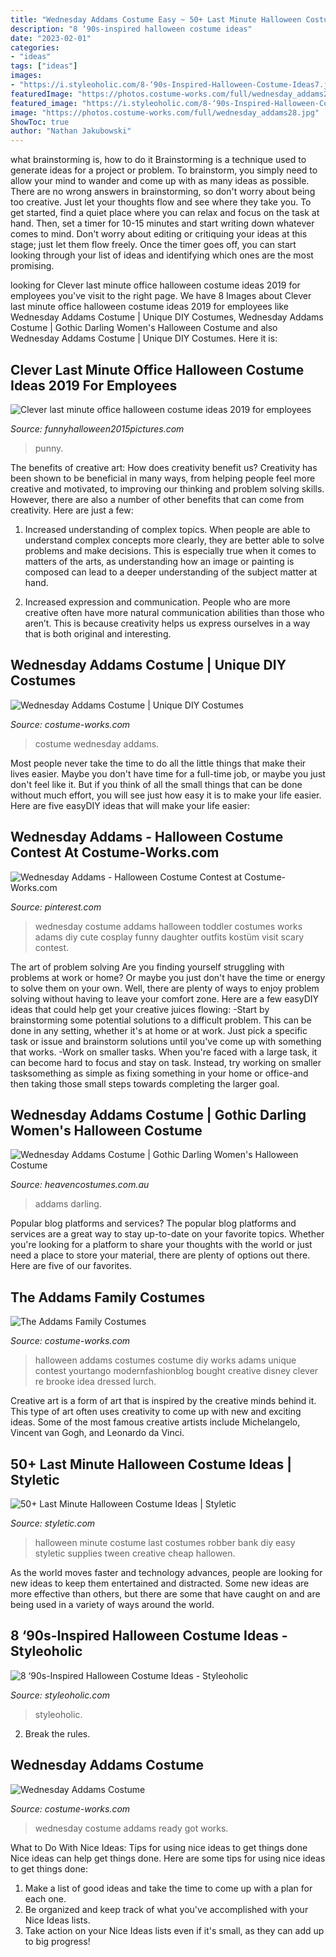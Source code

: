 ```yaml
---
title: "Wednesday Addams Costume Easy ~ 50+ Last Minute Halloween Costume Ideas"
description: "8 ‘90s-inspired halloween costume ideas"
date: "2023-02-01"
categories:
- "ideas"
tags: ["ideas"]
images:
- "https://i.styleoholic.com/8-‘90s-Inspired-Halloween-Costume-Ideas7.jpg"
featuredImage: "https://photos.costume-works.com/full/wednesday_addams28.jpg"
featured_image: "https://i.styleoholic.com/8-‘90s-Inspired-Halloween-Costume-Ideas7.jpg"
image: "https://photos.costume-works.com/full/wednesday_addams28.jpg"
ShowToc: true
author: "Nathan Jakubowski"
---
```



what brainstorming is, how to do it
Brainstorming is a technique used to generate ideas for a project or problem. To brainstorm, you simply need to allow your mind to wander and come up with as many ideas as possible. There are no wrong answers in brainstorming, so don't worry about being too creative. Just let your thoughts flow and see where they take you.
To get started, find a quiet place where you can relax and focus on the task at hand. Then, set a timer for 10-15 minutes and start writing down whatever comes to mind. Don't worry about editing or critiquing your ideas at this stage; just let them flow freely. Once the timer goes off, you can start looking through your list of ideas and identifying which ones are the most promising.

	

		
looking for Clever last minute office halloween costume ideas 2019 for employees you've visit to the right page. We have 8 Images about Clever last minute office halloween costume ideas 2019 for employees like Wednesday Addams Costume | Unique DIY Costumes, Wednesday Addams Costume | Gothic Darling Women&#039;s Halloween Costume and also Wednesday Addams Costume | Unique DIY Costumes. Here it is:
		
    
## Clever Last Minute Office Halloween Costume Ideas 2019 For Employees

<img loading=lazy src="https://1.bp.blogspot.com/-5YswZ_aTC6c/WfERD7GSZcI/AAAAAAAAIJs/6D6bL6OyLYc9xZUVE-syRzE8vJ25zyRDgCLcBGAs/s1600/best-clever-last-minute-office-halloween-costume-ideas-2017-7.jpg" onerror="this.onerror=null;this.src='https://tse1.mm.bing.net/th?id=OIP.LyjxTNWPXj_DKY-lb3r3vwHaJ6&amp;pid=15.1';" alt="Clever last minute office halloween costume ideas 2019 for employees">

_Source: funnyhalloween2015pictures.com_

>punny. 

	

The benefits of creative art: How does creativity benefit us?
Creativity has been shown to be beneficial in many ways, from helping people feel more creative and motivated, to improving our thinking and problem solving skills. However, there are also a number of other benefits that can come from creativity. Here are just a few: 
1. Increased understanding of complex topics. When people are able to understand complex concepts more clearly, they are better able to solve problems and make decisions. This is especially true when it comes to matters of the arts, as understanding how an image or painting is composed can lead to a deeper understanding of the subject matter at hand. 

2. Increased expression and communication. People who are more creative often have more natural communication abilities than those who aren’t. This is because creativity helps us express ourselves in a way that is both original and interesting.

    
## Wednesday Addams Costume | Unique DIY Costumes

<img loading=lazy src="https://photos.costume-works.com/full/wednesday_addams28.jpg" onerror="this.onerror=null;this.src='https://tse3.mm.bing.net/th?id=OIP.eI3QWS1LLV_lYrf0nAB5BgHaKW&amp;pid=15.1';" alt="Wednesday Addams Costume | Unique DIY Costumes">

_Source: costume-works.com_

>costume wednesday addams. 

	

Most people never take the time to do all the little things that make their lives easier. Maybe you don't have time for a full-time job, or maybe you just don't feel like it. But if you think of all the small things that can be done without much effort, you will see just how easy it is to make your life easier. Here are five easyDIY ideas that will make your life easier: 

    
## Wednesday Addams - Halloween Costume Contest At Costume-Works.com

<img loading=lazy src="https://i.pinimg.com/736x/14/65/50/1465506311e9b5b4b241a0ebe34f248f--wednesday-addams.jpg" onerror="this.onerror=null;this.src='https://tse4.mm.bing.net/th?id=OIP.MJ3gwizkNlnN405K71yTWwHaJ3&amp;pid=15.1';" alt="Wednesday Addams - Halloween Costume Contest at Costume-Works.com">

_Source: pinterest.com_

>wednesday costume addams halloween toddler costumes works adams diy cute cosplay funny daughter outfits kostüm visit scary contest. 

	

The art of problem solving
Are you finding yourself struggling with problems at work or home? Or maybe you just don't have the time or energy to solve them on your own. Well, there are plenty of ways to enjoy problem solving without having to leave your comfort zone. Here are a few easyDIY ideas that could help get your creative juices flowing: 
-Start by brainstorming some potential solutions to a difficult problem. This can be done in any setting, whether it's at home or at work. Just pick a specific task or issue and brainstorm solutions until you've come up with something that works. 
-Work on smaller tasks. When you're faced with a large task, it can become hard to focus and stay on task. Instead, try working on smaller tasksomething as simple as fixing something in your home or office-and then taking those small steps towards completing the larger goal.

    
## Wednesday Addams Costume | Gothic Darling Women&#039;s Halloween Costume

<img loading=lazy src="https://www.heavencostumes.com.au/media/catalog/product/cache/3ca7c4de79fd9294a778cbfdebc9dde4/l/e/lega-85562-gothic-darling-women-s-sexy-wednesday-addams-halloween-costume-back.jpg" onerror="this.onerror=null;this.src='https://tse1.mm.bing.net/th?id=OIP.HHeyzxjbd0ag2b0qTQG_2wHaL1&amp;pid=15.1';" alt="Wednesday Addams Costume | Gothic Darling Women&#039;s Halloween Costume">

_Source: heavencostumes.com.au_

>addams darling. 

	

Popular blog platforms and services?
The popular blog platforms and services are a great way to stay up-to-date on your favorite topics. Whether you're looking for a platform to share your thoughts with the world or just need a place to store your material, there are plenty of options out there. Here are five of our favorites.

    
## The Addams Family Costumes

<img loading=lazy src="https://photos.costume-works.com/full/the_addams_family46.jpg" onerror="this.onerror=null;this.src='https://tse4.mm.bing.net/th?id=OIP.gEKLgK1EoxW06zkZz9b-NAHaF5&amp;pid=15.1';" alt="The Addams Family Costumes">

_Source: costume-works.com_

>halloween addams costumes costume diy works adams unique contest yourtango modernfashionblog bought creative disney clever re brooke idea dressed lurch. 

	

Creative art is a form of art that is inspired by the creative minds behind it. This type of art often uses creativity to come up with new and exciting ideas. Some of the most famous creative artists include Michelangelo, Vincent van Gogh, and Leonardo da Vinci.

    
## 50+ Last Minute Halloween Costume Ideas | Styletic

<img loading=lazy src="https://styletic.com/wp-content/uploads/2016/10/last-minute-halloween-costumes/31-last-minute-halloween-costume-ideas.jpg" onerror="this.onerror=null;this.src='https://tse4.mm.bing.net/th?id=OIP.-RlLKI2CDz5DKv4RMNxRcAHaJz&amp;pid=15.1';" alt="50+ Last Minute Halloween Costume Ideas | Styletic">

_Source: styletic.com_

>halloween minute costume last costumes robber bank diy easy styletic supplies tween creative cheap hallowen. 

	

As the world moves faster and technology advances, people are looking for new ideas to keep them entertained and distracted. Some new ideas are more effective than others, but there are some that have caught on and are being used in a variety of ways around the world.

    
## 8 ‘90s-Inspired Halloween Costume Ideas - Styleoholic

<img loading=lazy src="https://i.styleoholic.com/8-‘90s-Inspired-Halloween-Costume-Ideas7.jpg" onerror="this.onerror=null;this.src='https://tse1.mm.bing.net/th?id=OIP.xghlqdEleDPsWVNfdS7MXQAAAA&amp;pid=15.1';" alt="8 ‘90s-Inspired Halloween Costume Ideas - Styleoholic">

_Source: styleoholic.com_

>styleoholic. 

	

2. Break the rules.

    
## Wednesday Addams Costume

<img loading=lazy src="http://photos.costume-works.com/full/wednesday_addams24.jpg" onerror="this.onerror=null;this.src='https://tse1.mm.bing.net/th?id=OIP.Z1XgVSMwEPzdYbwQXIcSCAHaJ3&amp;pid=15.1';" alt="Wednesday Addams Costume">

_Source: costume-works.com_

>wednesday costume addams ready got works. 

	

What to Do With Nice Ideas: Tips for using nice ideas to get things done
Nice ideas can help get things done. Here are some tips for using nice ideas to get things done: 
1. Make a list of good ideas and take the time to come up with a plan for each one.
2. Be organized and keep track of what you've accomplished with your Nice Ideas lists.
3. Take action on your Nice Ideas lists even if it's small, as they can add up to big progress!

